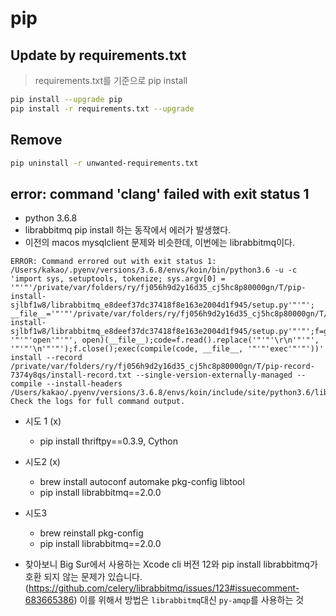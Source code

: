 # pip

## Update by requirements.txt

> requirements.txt를 기준으로 pip install

```bash
pip install --upgrade pip
pip install -r requirements.txt --upgrade
```

## Remove

```bash
pip uninstall -r unwanted-requirements.txt
```

## error: command 'clang' failed with exit status 1

- python 3.6.8
- librabbitmq pip install 하는 동작에서 에러가 발생했다.
- 이전의 macos mysqlclient 문제와 비슷한데, 이번에는 librabbitmq이다.

```
ERROR: Command errored out with exit status 1: /Users/kakao/.pyenv/versions/3.6.8/envs/koin/bin/python3.6 -u -c 'import sys, setuptools, tokenize; sys.argv[0] = '"'"'/private/var/folders/ry/fj056h9d2y16d35_cj5hc8p80000gn/T/pip-install-sjlbf1w8/librabbitmq_e8deef37dc37418f8e163e2004d1f945/setup.py'"'"'; __file__='"'"'/private/var/folders/ry/fj056h9d2y16d35_cj5hc8p80000gn/T/pip-install-sjlbf1w8/librabbitmq_e8deef37dc37418f8e163e2004d1f945/setup.py'"'"';f=getattr(tokenize, '"'"'open'"'"', open)(__file__);code=f.read().replace('"'"'\r\n'"'"', '"'"'\n'"'"');f.close();exec(compile(code, __file__, '"'"'exec'"'"'))' install --record /private/var/folders/ry/fj056h9d2y16d35_cj5hc8p80000gn/T/pip-record-7374y8qs/install-record.txt --single-version-externally-managed --compile --install-headers /Users/kakao/.pyenv/versions/3.6.8/envs/koin/include/site/python3.6/librabbitmq Check the logs for full command output.
```

- 시도 1 (x)
  - pip install thriftpy==0.3.9, Cython
- 시도2 (x)
  - brew install autoconf automake pkg-config libtool
  - pip install librabbitmq==2.0.0
- 시도3

  - brew reinstall pkg-config
  - pip install librabbitmq==2.0.0

- 찾아보니 Big Sur에서 사용하는 Xcode cli 버전 12와 pip install librabbitmq가 호환 되지 않는 문제가 있습니다. (https://github.com/celery/librabbitmq/issues/123#issuecomment-683665386) 이를 위해서 방법은 `librabbitmq`대신 `py-amqp`를 사용하는 것
